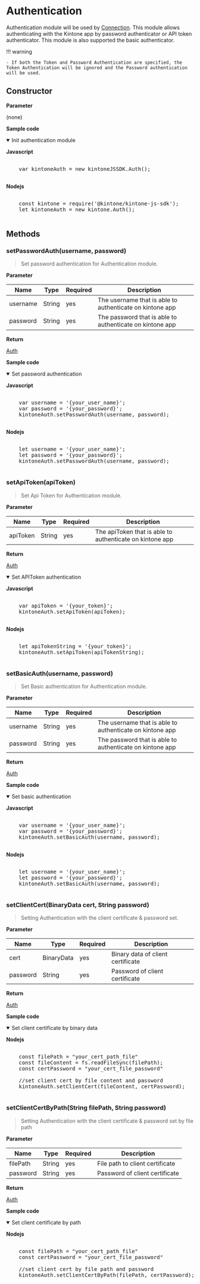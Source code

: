 # Authentication

Authentication module will be used by [Connection](../connection).
This module allows authenticating with the Kintone app by password authenticator or API token authenticator. This module is also supported the basic authenticator.

!!! warning

    - If both the Token and Password Authentication are specified, the Token Authentication will be ignored and the Password authentication will be used.

## Constructor

**Parameter**

(none)

**Sample code**

<details class="tab-container" open>
<Summary>Init authentication module</Summary>

<strong class="tab-name">Javascript</strong>

<pre class="inline-code">

    var kintoneAuth = new kintoneJSSDK.Auth();

</pre>

<strong class="tab-name">Nodejs</strong>

<pre class="inline-code">

    const kintone = require('@kintone/kintone-js-sdk');
    let kintoneAuth = new kintone.Auth();

</pre>

</details>

## Methods

### setPasswordAuth(username, password)

> Set password authentication for Authentication module.

**Parameter**

| Name| Type| Required| Description |
| --- | --- | --- | --- |
| username | String | yes | The username that is able to authenticate on kintone app
| password | String | yes | The password that is able to authenticate on kintone app

**Return**

[Auth](../authentication)

**Sample code**

<details class="tab-container" open>
<Summary>Set password authentication</Summary>

<strong class="tab-name">Javascript</strong>

<pre class="inline-code">

    var username = '{your_user_name}';
    var password = '{your_password}';
    kintoneAuth.setPasswordAuth(username, password);

</pre>

<strong class="tab-name">Nodejs</strong>

<pre class="inline-code">

    let username = '{your_user_name}';
    let password = '{your_password}';
    kintoneAuth.setPasswordAuth(username, password);

</pre>

</details>

### setApiToken(apiToken)

> Set Api Token for Authentication module.

**Parameter**

| Name| Type| Required| Description |
| --- | --- | --- | --- |
| apiToken | String | yes | The apiToken that is able to authenticate on kintone app

**Return**

[Auth](../authentication)


<details class="tab-container" open>
<Summary>Set APIToken authentication</Summary>

<strong class="tab-name">Javascript</strong>

<pre class="inline-code">

    var apiToken = '{your_token}';
    kintoneAuth.setApiToken(apiToken);

</pre>

<strong class="tab-name">Nodejs</strong>

<pre class="inline-code">

    let apiTokenString = '{your_token}';
    kintoneAuth.setApiToken(apiTokenString);

</pre>

</details>

### setBasicAuth(username, password)

> Set Basic authentication for Authentication module.

**Parameter**

| Name| Type| Required| Description |
| --- | --- | --- | --- |
| username | String | yes | The username that is able to authenticate on kintone app
| password | String | yes | The password that is able to authenticate on kintone app

**Return**

[Auth](../authentication)

**Sample code**

<details class="tab-container" open>
<Summary>Set basic authentication</Summary>

<strong class="tab-name">Javascript</strong>

<pre class="inline-code">

    var username = '{your_user_name}';
    var password = '{your_password}';
    kintoneAuth.setBasicAuth(username, password);

</pre>
<strong class="tab-name">Nodejs</strong>

<pre class="inline-code">

    let username = '{your_user_name}';
    let password = '{your_password}';
    kintoneAuth.setBasicAuth(username, password);
    
</pre>

</details>

### setClientCert(BinaryData cert, String password)

> Setting Authentication with the client certificate & password set.

**Parameter**

| Name| Type| Required| Description |
| --- | --- | --- | --- |
| cert | BinaryData | yes | Binary data of client certificate
| password | String | yes | Password of client certificate

**Return**

[Auth](../authentication)

**Sample code**

<details class="tab-container" open>
<Summary>Set client certificate by binary data</Summary>

<strong class="tab-name">Nodejs</strong>

<pre class="inline-code">

    const filePath = "your_cert_path_file"
    const fileContent = fs.readFileSync(filePath);
    const certPassword = "your_cert_file_password"
    
    //set client cert by file content and password
    kintoneAuth.setClientCert(fileContent, certPassword);
    
</pre>

</details>

### setClientCertByPath(String filePath, String password)

> Setting Authentication with the client certificate & password set by file path

**Parameter**

| Name| Type| Required| Description |
| --- | --- | --- | --- |
| filePath | String | yes | File path to client certificate
| password | String | yes | Password of client certificate

**Return**

[Auth](../authentication)

**Sample code**

<details class="tab-container" open>
<Summary>Set client certificate by path</Summary>

<strong class="tab-name">Nodejs</strong>

<pre class="inline-code">

    const filePath = "your_cert_path_file"
    const certPassword = "your_cert_file_password"
    
    //set client cert by file path and password
    kintoneAuth.setClientCertByPath(filePath, certPassword);
    
</pre>

</details>
